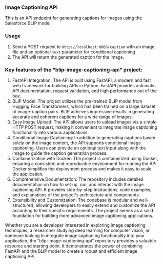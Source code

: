 ### Image Captioning API

This is an API endpoint for generating captions for images using the Salesforce BLIP model.

### Usage

1. Send a POST request to `http://localhost:8000/caption` with an image file and an optional `text` parameter for conditional captioning.
2. The API will return the generated caption for the image.

### Key features of the "blip-image-captioning-api" project:

1. FastAPI Integration: The API is built using FastAPI, a modern and fast web framework for building APIs in Python. FastAPI provides automatic API documentation, request validation, and high performance out of the box.
2. BLIP Model: The project utilizes the pre-trained BLIP model from Hugging Face Transformers, which has been trained on a large dataset of image-caption pairs. BLIP achieves impressive results in generating accurate and coherent captions for a wide range of images.
3. Easy Image Upload: The API allows users to upload images via a simple HTTP POST request, making it convenient to integrate image captioning functionality into various applications.
4. Conditional Image Captioning: In addition to generating captions based solely on the image content, the API supports conditional image captioning. Users can provide an optional text input along with the image to guide the caption generation process.
5. Containerization with Docker: The project is containerized using Docker, ensuring a consistent and reproducible environment for running the API. Docker simplifies the deployment process and makes it easy to scale the application.
6. Comprehensive Documentation: The repository includes detailed documentation on how to set up, run, and interact with the image captioning API. It provides step-by-step instructions, code examples, and explanations of the project's architecture and components.
7. Extensibility and Customization: The codebase is modular and well-structured, allowing developers to easily extend and customize the API according to their specific requirements. The project serves as a solid foundation for building more advanced image captioning applications.

Whether you are a developer interested in exploring image captioning techniques, a researcher studying deep learning for computer vision, or someone looking to integrate image captioning functionality into your application, the "blip-image-captioning-api" repository provides a valuable resource and starting point. It demonstrates the power of combining FastAPI and the BLIP model to create a robust and efficient image captioning API.
